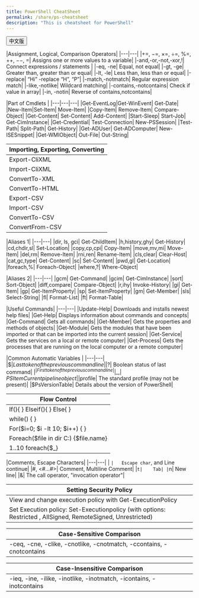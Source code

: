 ```yaml
---
title: PowerShell CheatSheet
permalink: /share/ps-cheatsheet
description: "This is cheatsheet for PowerShell"
---
```

<link rel="stylesheet" type="text/css" href="{{ site.url }}/assets/css/cheatsheet.css" />
<button onclick='location.href="{{ site.url }}/share/ps-cheatsheet-chn"'>中文版</button>
<!-- <div id='ps-title'>PowerShell CheatSheet</div> -->

|Assignment, Logical, Comparison Operators|
|---|---|
|+=, −=, ×=, ÷=, %=, ++, −−, =|	Assigns one or more values to a variable|
|-and,-or,-not,-xor,!|	Connect expressions / statements |
|-eq, -ne|	Equal, not equal|
|-gt, -ge|	Greater than, greater than or equal|
|-lt, -le|	Less than, less than or equal|
|-replace|	“Hi” -replace “H”, “P”|
|-match,-notmatch|	Regular expression match|
|-like,-notlike|	Wildcard matching|
|-contains,-notcontains|	Check if value in array|
|-in, -notin|	Reverse of contains,notcontains|


|Part of Cmdlets	|
|---|---|---|
|Get-EventLog|Get-WinEvent|	Get-Date|
|New-Item|Set-Item|	Move-Item|
|Copy-Item|	Remove-Item|	Compare-Object|
|Get-Content|	Set-Content|	Add-Content|
|Start-Sleep|	Start-Job|	Get-CimInstance|
|Get-Credential|	Test-Connection|	New-PSSession|
|Test-Path|	Split-Path|	Get-History|
|Get-ADUser|	Get-ADComputer|	New-ISESnippet|
|Get-WMIObject|	Out-File|	Out-String|


|Importing, Exporting, Converting	|
|---|
|Export-CliXML|
|Import-CliXML|
|ConvertTo-XML|
|ConvertTo-HTML|
|Export-CSV|
|Import-CSV|
|ConvertTo-CSV|
|ConvertFrom-CSV|


|Aliases 1|
|---|---|
|dir, ls, gci|	Get-ChildItem|
|h,history,ghy| 	Get-History|
|cd,chdir,sl|	Set-Location|
|copy,cp,cpi|	Copy-Item|
|move,mv,mi|	Move-Item|
|del,rm|	Remove-Item|
|rni,ren|	Rename-Item|
|cls,clear|	Clear-Host|
|cat,gc,type|	Get-Content|
|sc|	Set-Content|
|pwd,gl|	Get-Location|
|foreach,%| 	Foreach-Object|
|where,?|	Where-Object|

|Aliases 2|
|---|---|
|gcm|	Get-Command|
|gcim|	Get-CimInstance|
|sort|	Sort-Object|
|diff,compare|	Compare-Object|
|r,ihy|	Invoke-History|
|gi|	Get-Item|
|gp|	Get-ItemProperty|
|sp|	Set-ItemProperty|
|gm|	Get-Member|
|sls|	Select-String|
|fl|	Format-List|
|ft|	Format-Table|

|Useful  Commands|
|---|---|
|Update-Help|	Downloads and installs newest help files|
|Get-Help|	Displays information about commands and concepts|
|Get-Command|	Gets all commands|
|Get-Member|	Gets the properties and methods of objects|
|Get-Module|	Gets the modules that have been imported or that can be imported into the current session|
|Get-Service|	Gets the services on a local or remote computer|
|Get-Process|	Gets the processes that are running on the local computer or a remote computer|

|Common Automatic Variables	|
|---|---|
|$$|	Last token of the previous command line|
|$?|	Boolean status of last command|
|$^|	First token of the previous command line|
|$_,| $PSItem	Current pipeline object|
|$profile|	The standard profile (may not be present)|
|$PsVersionTable|	Details about the version of PowerShell|

|Flow Control	|
|---|
|If(){ } Elseif(){ } Else{ }	|
|while() { }	|
|For($i=0; $i -lt 10; $i++) { }	|
|Foreach($file in dir C:\) {$file.name}	|
|1..10 foreach{$_}	|

|Comments, Escape Characters|
|---|---|
| ` |	Escape char `, and Line continue|
|#, <#…#>|	Comment, Multiline Comment|
|`t|	Tab|
|`n|	New line|
|&|	The call operator, "invocation operator"|



|Setting Security Policy|
|---|
|View and change execution policy with Get-ExecutionPolicy |
|Set Execution policy: Set-Executionpolicy (with options: Restricted , AllSigned, RemoteSigned, Unrestricted)|


|Case-Sensitive Comparison|
|---|
|-ceq, -cne, -clike, -cnotlike, -cnotmatch, -ccontains, -cnotcontains|

|Case-Insensitive Comparison|
|---|
|-ieq, -ine, -ilike, -inotlike, -inotmatch, -icontains, -inotcontains|




<script type="text/javascript">
  document.querySelectorAll("table th:first-child").forEach(function(th) {
    th.colSpan = 2;
  })

  document.querySelectorAll("table th:last-child").forEach(function(th) {
    if(th.innerHTML === "&nbsp;") th.style.display = 'none';
  })
</script>
<script src="../../assets/js/afs-tracker.js"></script>
